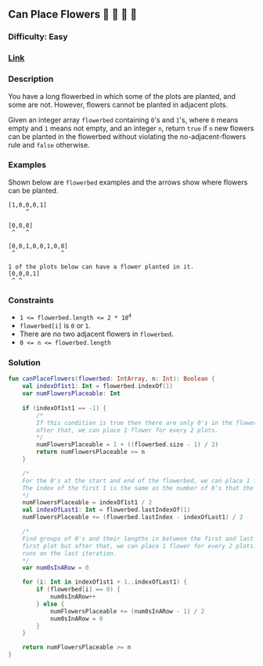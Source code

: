 ## Can Place Flowers :rose: :tulip: :blossom: :sunflower:
### Difficulty: Easy
### [Link](https://leetcode.com/problems/can-place-flowers/)

### Description
You have a long flowerbed in which some of the plots are planted, and some are not. However, flowers cannot be planted in adjacent plots.

Given an integer array `flowerbed` containing `0`'s and `1`'s, where `0` means empty and `1` means not empty, and an integer `n`, return `true` if `n` new flowers can be planted in the flowerbed without violating the no-adjacent-flowers rule and `false` otherwise.

### Examples
Shown below are `flowerbed` examples and the arrows show where flowers can be planted.

```
[1,0,0,0,1]
     ^

[0,0,0]
 ^   ^

[0,0,1,0,0,1,0,0]
 ^             ^

1 of the plots below can have a flower planted in it.
[0,0,0,1]
 ^ ^
```

### Constraints
- <code>1 <= flowerbed.length <= 2 * 10<sup>4</sup></code>
- `flowerbed[i]` is `0` or `1`.
- There are no two adjacent flowers in `flowerbed`.
- `0 <= n <= flowerbed.length`

### Solution

```kotlin
fun canPlaceFlowers(flowerbed: IntArray, n: Int): Boolean {
    val indexOf1st1: Int = flowerbed.indexOf(1)
    var numFlowersPlaceable: Int
    
    if (indexOf1st1 == -1) {
        /*
        If this condition is true then there are only 0's in the flowerbed. We can place a flower at the first plot and
        after that, we can place 1 flower for every 2 plots.
        */
        numFlowersPlaceable = 1 + ((flowerbed.size - 1) / 2)
        return numFlowersPlaceable >= n
    }

    /*
    For the 0's at the start and end of the flowerbed, we can place 1 flower for every 2 plots.
    The index of the first 1 is the same as the number of 0's that the flowerbed starts with.
    */
    numFlowersPlaceable = indexOf1st1 / 2
    val indexOfLast1: Int = flowerbed.lastIndexOf(1)
    numFlowersPlaceable += (flowerbed.lastIndex - indexOfLast1) / 2

    /*
    Find groups of 0's and their lengths in between the first and last 1's. For these groups, we can't place a flower at the
    first plot but after that, we can place 1 flower for every 2 plots. Have the loop include indexOfLast1 so the else block
    runs on the last iteration.
    */
    var num0sInARow = 0

    for (i: Int in indexOf1st1 + 1..indexOfLast1) {
        if (flowerbed[i] == 0) {
            num0sInARow++
        } else {
            numFlowersPlaceable += (num0sInARow - 1) / 2
            num0sInARow = 0
        }
    }

    return numFlowersPlaceable >= n
}
```